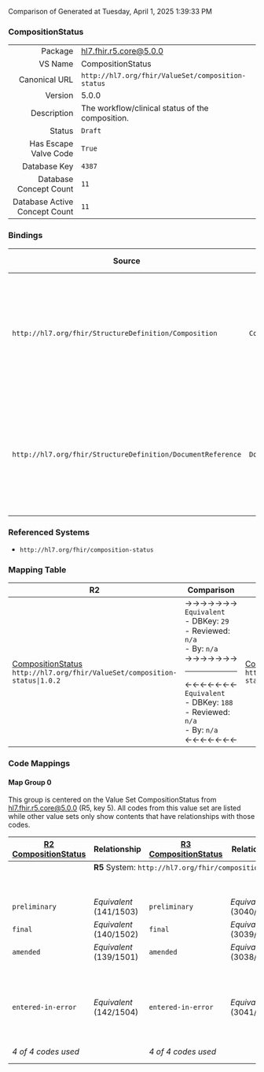 Comparison of 
Generated at Tuesday, April 1, 2025 1:39:33 PM

### CompositionStatus

|      |     |
| ---: | --- |
| Package | hl7.fhir.r5.core@5.0.0 |
| VS Name | CompositionStatus |
| Canonical URL | `http://hl7.org/fhir/ValueSet/composition-status` |
| Version | 5.0.0 |
| Description | The workflow/clinical status of the composition. |
| Status | `Draft` |
| Has Escape Valve Code | `True` |
| Database Key | `4387` |
| Database Concept Count | `11` |
| Database Active Concept Count | `11` |
### Bindings

| Source | Element | Binding | Strength | Element Short |
| ------ | ------- | ------- | -------- | ------------- |
| `http://hl7.org/fhir/StructureDefinition/Composition` | `Composition.status` | `http://hl7.org/fhir/ValueSet/composition-status\|5.0.0` | `Required` | registered \| partial \| preliminary \| final \| amended \| corrected \| appended \| cancelled \| entered-in-error \| deprecated \| unknown |
| `http://hl7.org/fhir/StructureDefinition/DocumentReference` | `DocumentReference.docStatus` | `http://hl7.org/fhir/ValueSet/composition-status\|5.0.0` | `Required` | registered \| partial \| preliminary \| final \| amended \| corrected \| appended \| cancelled \| entered-in-error \| deprecated \| unknown |

### Referenced Systems

* `http://hl7.org/fhir/composition-status`
### Mapping Table

| R2 | Comparison | R3 | Comparison | R4 | Comparison | R4B | Comparison | R5
| --- | --- | --- | --- | --- | --- | --- | --- | ---
| [CompositionStatus](/docs/R2/ValueSets/CompositionStatus.md)<br/> `http://hl7.org/fhir/ValueSet/composition-status\|1.0.2` | →→→→→→→<br/>`Equivalent`<br/>- DBKey: `29`<br/>- Reviewed: `n/a`<br/>- By: `n/a`<br/>→→→→→→→<hr/>←←←←←←←<br/>`Equivalent`<br/>- DBKey: `188`<br/>- Reviewed: `n/a`<br/>- By: `n/a`<br/>←←←←←←←| [CompositionStatus](/docs/R3/ValueSets/CompositionStatus.md)<br/> `http://hl7.org/fhir/ValueSet/composition-status\|3.0.2` | →→→→→→→<br/>`Equivalent`<br/>- DBKey: `355`<br/>- Reviewed: `n/a`<br/>- By: `n/a`<br/>→→→→→→→<hr/>←←←←←←←<br/>`Equivalent`<br/>- DBKey: `578`<br/>- Reviewed: `n/a`<br/>- By: `n/a`<br/>←←←←←←←| [CompositionStatus](/docs/R4/ValueSets/CompositionStatus.md)<br/> `http://hl7.org/fhir/ValueSet/composition-status\|4.0.1` | →→→→→→→<br/>`Equivalent`<br/>- DBKey: `1427`<br/>- Reviewed: `n/a`<br/>- By: `n/a`<br/>→→→→→→→<hr/>←←←←←←←<br/>`Equivalent`<br/>- DBKey: `1428`<br/>- Reviewed: `n/a`<br/>- By: `n/a`<br/>←←←←←←←| [CompositionStatus](/docs/R4B/ValueSets/CompositionStatus.md)<br/> `http://hl7.org/fhir/ValueSet/composition-status\|4.3.0` | →→→→→→→<br/>`SourceIsNarrowerThanTarget`<br/>- DBKey: `799`<br/>- Reviewed: `n/a`<br/>- By: `n/a`<br/>→→→→→→→<hr/>←←←←←←←<br/>`SourceIsBroaderThanTarget`<br/>- DBKey: `1060`<br/>- Reviewed: `n/a`<br/>- By: `n/a`<br/>←←←←←←←| [CompositionStatus](/docs/R5/ValueSets/CompositionStatus.md)<br/> `http://hl7.org/fhir/ValueSet/composition-status\|5.0.0` 

### Code Mappings


#### Map Group 0

This group is centered on the Value Set CompositionStatus from hl7.fhir.r5.core@5.0.0 (R5, key 5).
All codes from this value set are listed while other value sets only show contents that have relationships with those codes.

| [R2 CompositionStatus](/docs/R2/ValueSets/CompositionStatus.md)| Relationship | [R3 CompositionStatus](/docs/R3/ValueSets/CompositionStatus.md)| Relationship | [R4 CompositionStatus](/docs/R4/ValueSets/CompositionStatus.md)| Relationship | [R4B CompositionStatus](/docs/R4B/ValueSets/CompositionStatus.md)| Relationship | R5 CompositionStatus
| --- | --- | --- | --- | --- | --- | --- | --- | ---
| <td colspan="8">**R5** System: `http://hl7.org/fhir/composition-status`
| | | | | | | | | **`registered`**
| | | | | | | | | **`partial`**
| `preliminary`| _Equivalent_ <br/>(141/1503)| `preliminary`| _Equivalent_ <br/>(3040/5248)| `preliminary`| _Equivalent_ <br/>(14704/14705)| `preliminary`| _Equivalent_ <br/>(7560/9829)| **`preliminary`**
| `final`| _Equivalent_ <br/>(140/1502)| `final`| _Equivalent_ <br/>(3039/5247)| `final`| _Equivalent_ <br/>(14706/14707)| `final`| _Equivalent_ <br/>(7559/9827)| **`final`**
| `amended`| _Equivalent_ <br/>(139/1501)| `amended`| _Equivalent_ <br/>(3038/5246)| `amended`| _Equivalent_ <br/>(14708/14709)| `amended`| _Equivalent_ <br/>(7558/9821)| **`amended`**
| | | | | | | | | **`corrected`**
| | | | | | | | | **`appended`**
| | | | | | | | | **`cancelled`**
| `entered-in-error`| _Equivalent_ <br/>(142/1504)| `entered-in-error`| _Equivalent_ <br/>(3041/5249)| `entered-in-error`| _Equivalent_ <br/>(14710/14711)| `entered-in-error`| _Equivalent_ <br/>(7561/9826)| **`entered-in-error`**
| | | | | | | | | **`deprecated`**
| | | | | | | | | **`unknown`**
| *4 of 4 codes used* | | *4 of 4 codes used* | | *4 of 4 codes used* | | *4 of 4 codes used* | | *11 of 11 codes used* 

